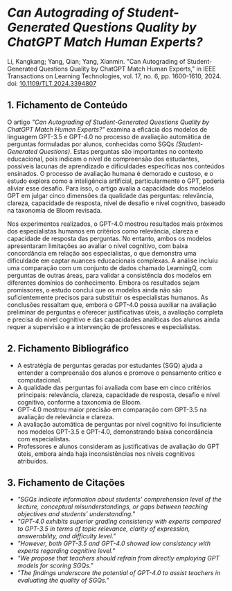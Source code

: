 # _Can Autograding of Student-Generated Questions Quality by ChatGPT Match Human Experts?_

Li, Kangkang; Yang, Qian; Yang, Xianmin. "Can Autograding of Student-Generated Questions Quality by ChatGPT Match Human Experts," in IEEE Transactions on Learning Technologies, vol. 17, no. 6, pp. 1600-1610, 2024. doi: [10.1109/TLT.2024.3394807](https://ieeexplore.ieee.org/document/10510637)

## 1. Fichamento de Conteúdo

O artigo _"Can Autograding of Student-Generated Questions Quality by ChatGPT Match Human Experts?"_ examina a eficácia dos modelos de linguagem GPT-3.5 e GPT-4.0 no processo de avaliação automática de perguntas formuladas por alunos, conhecidas como SGQs _(Student-Generated Questions)_. Estas perguntas são importantes no contexto educacional, pois indicam o nível de compreensão dos estudantes, possíveis lacunas de aprendizado e dificuldades específicas nos conteúdos ensinados. O processo de avaliação humana é demorado e custoso, e o estudo explora como a inteligência artificial, particularmente o GPT, poderia aliviar esse desafio. Para isso, o artigo avalia a capacidade dos modelos GPT em julgar cinco dimensões da qualidade das perguntas: relevância, clareza, capacidade de resposta, nível de desafio e nível cognitivo, baseado na taxonomia de Bloom revisada.

Nos experimentos realizados, o GPT-4.0 mostrou resultados mais próximos dos especialistas humanos em critérios como relevância, clareza e capacidade de resposta das perguntas. No entanto, ambos os modelos apresentaram limitações ao avaliar o nível cognitivo, com baixa concordância em relação aos especialistas, o que demonstra uma dificuldade em captar nuances educacionais complexas. A análise incluiu uma comparação com um conjunto de dados chamado LearningQ, com perguntas de outras áreas, para validar a consistência dos modelos em diferentes domínios do conhecimento. Embora os resultados sejam promissores, o estudo conclui que os modelos ainda não são suficientemente precisos para substituir os especialistas humanos. As conclusões ressaltam que, embora o GPT-4.0 possa auxiliar na avaliação preliminar de perguntas e oferecer justificativas úteis, a avaliação completa e precisa do nível cognitivo e das capacidades analíticas dos alunos ainda requer a supervisão e a intervenção de professores e especialistas.

## 2. Fichamento Bibliográfico 

* A estratégia de perguntas geradas por estudantes (SGQ) ajuda a entender a compreensão dos alunos e promove o pensamento crítico e computacional.
* A qualidade das perguntas foi avaliada com base em cinco critérios principais: relevância, clareza, capacidade de resposta, desafio e nível cognitivo, conforme a taxonomia de Bloom.
* GPT-4.0 mostrou maior precisão em comparação com GPT-3.5 na avaliação de relevância e clareza.
* A avaliação automática de perguntas por nível cognitivo foi insuficiente nos modelos GPT-3.5 e GPT-4.0, demonstrando baixa concordância com especialistas.
* Professores e alunos consideram as justificativas de avaliação do GPT úteis, embora ainda haja inconsistências nos níveis cognitivos atribuídos.

## 3. Fichamento de Citações

* _"SGQs indicate information about students’ comprehension level of the lecture, conceptual misunderstandings, or gaps between teaching objectives and students’ understanding."_
* _"GPT-4.0 exhibits superior grading consistency with experts compared to GPT-3.5 in terms of topic relevance, clarity of expression, answerability, and difficulty level."_
* _"However, both GPT-3.5 and GPT-4.0 showed low consistency with experts regarding cognitive level."_
* _"We propose that teachers should refrain from directly employing GPT models for scoring SGQs."_
* _"The findings underscore the potential of GPT-4.0 to assist teachers in evaluating the quality of SGQs."_
